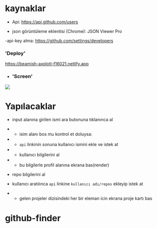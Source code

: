 # kaynaklar

- Api: https://api.github.com/users

- json görüntüleme eklentisi (Chrome): JSON Viewer Pro

-api-key alma: https://github.com/settings/developers

### 'Deploy'

https://beamish-axolotl-f16021.netlify.app

- ### 'Screen'

![](screen-gthb.gif)

# Yapılacaklar

- input alanına girilen ismi ara butonuna tıklanınca al

- - isim alanı bos mu kontrol et doluysa:

- - `api` linkinin sonuna kullanıcı ismini ekle ve istek at

- - kullanıcı bilgilerini al

- - bu bilgilerle profil alanına ekrana bas(render)

- repo bilgilerini al

- kullanıcı aratılınca `api` linkine `kullanıcı adı/repos` ekleyip istek at

- - gelen projeler dizisindeki her bir eleman icin ekrana proje kartı bas

# github-finder
